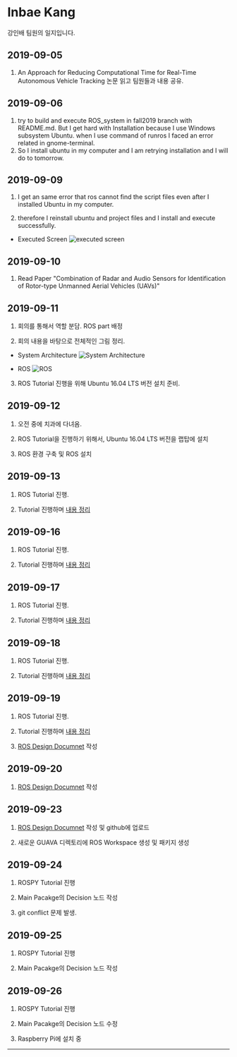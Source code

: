 Inbae Kang
=============
강인배 팀원의 일지입니다.

## 2019-09-05

1. An Approach for Reducing Computational Time for Real-Time Autonomous Vehicle Tracking 논문 읽고 팀원들과 내용 공유.

## 2019-09-06

1. try to build and execute ROS_system in fall2019 branch with README.md. But I get hard with Installation because I use Windows subsystem Ubuntu. when I use command of runros I faced an error related in gnome-terminal.
2. So I install ubuntu in my computer and I am retrying installation and I will do to tomorrow.

## 2019-09-09

1. I get an same error that ros cannot find the script files even after I installed Ubuntu in my computer.

2. therefore I reinstall ubuntu and project files and I install and execute successfully.

- Executed Screen
![executed screen](https://i.imgur.com/cuur6FX.png)

## 2019-09-10

1. Read Paper "Combination of Radar and Audio Sensors for Identification of Rotor-type Unmanned Aerial Vehicles (UAVs)"

## 2019-09-11

1. 회의를 통해서 역할 분담. ROS part 배정

2. 회의 내용을 바탕으로 전체적인 그림 정리.

- System Architecture
![System Architecture](https://i.imgur.com/J9cstXA.png)

- ROS
![ROS](https://i.imgur.com/eVVKMlF.png)

3. ROS Tutorial 진행을 위해 Ubuntu 16.04 LTS 버전 설치 준비.

## 2019-09-12

1. 오전 중에 치과에 다녀옴.

2. ROS Tutorial을 진행하기 위해서, Ubuntu 16.04 LTS 버전을 랩탑에 설치

3. ROS 환경 구축 및 ROS 설치

## 2019-09-13

1. ROS Tutorial 진행.

2. Tutorial 진행하며 [내용 정리](https://github.com/cleverdevk/ROS_Tutorial)

## 2019-09-16

1. ROS Tutorial 진행.

2. Tutorial 진행하며 [내용 정리](https://github.com/cleverdevk/ROS_Tutorial)


## 2019-09-17

1. ROS Tutorial 진행.

2. Tutorial 진행하며 [내용 정리](https://github.com/cleverdevk/ROS_Tutorial)


## 2019-09-18

1. ROS Tutorial 진행.

2. Tutorial 진행하며 [내용 정리](https://github.com/cleverdevk/ROS_Tutorial)


## 2019-09-19

1. ROS Tutorial 진행.

2. Tutorial 진행하며 [내용 정리](https://github.com/cleverdevk/ROS_Tutorial)

3. [ROS Design Documnet](https://www.notion.so/cleverdevk/ROS-Design-9cbf88796d634cb692d4113f3f8526bd) 작성


## 2019-09-20


1. [ROS Design Documnet](https://www.notion.so/cleverdevk/ROS-Design-9cbf88796d634cb692d4113f3f8526bd) 작성

## 2019-09-23


1. [ROS Design Documnet](https://www.notion.so/cleverdevk/ROS-Design-9cbf88796d634cb692d4113f3f8526bd) 작성 및 github에 업로드

2. 새로운 GUAVA 디렉토리에 ROS Workspace 생성 및 패키지 생성

## 2019-09-24

1. ROSPY Tutorial 진행

2. Main Pacakge의 Decision 노드 작성

3. git conflict 문제 발생.

## 2019-09-25

1. ROSPY Tutorial 진행

2. Main Pacakge의 Decision 노드 작성

## 2019-09-26

1. ROSPY Tutorial 진행

2. Main Pacakge의 Decision 노드 수정

3. Raspberry Pi에 설치 중
* * *

